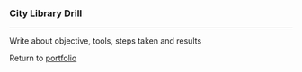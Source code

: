 ### City Library Drill
***

Write about objective, tools, steps taken and results

Return to [portfolio](/Portfolio) 

